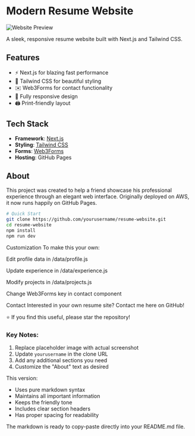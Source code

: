 # Modern Resume Website

![Website Preview](https://via.placeholder.com/800x400?text=Resume+Website+Screenshot) <!-- Replace with actual screenshot -->

A sleek, responsive resume website built with Next.js and Tailwind CSS.

## Features
- ⚡ Next.js for blazing fast performance
- 🎨 Tailwind CSS for beautiful styling
- ✉️ Web3Forms for contact functionality
- 📱 Fully responsive design
- 🖨️ Print-friendly layout

## Tech Stack
- **Framework**: [Next.js](https://nextjs.org/)
- **Styling**: [Tailwind CSS](https://tailwindcss.com/)
- **Forms**: [Web3Forms](https://web3forms.com/)
- **Hosting**: GitHub Pages

## About
This project was created to help a friend showcase his professional experience through an elegant web interface. Originally deployed on AWS, it now runs happily on GitHub Pages.

```bash
# Quick Start
git clone https://github.com/yourusername/resume-website.git
cd resume-website
npm install
npm run dev
```
Customization
To make this your own:

Edit profile data in /data/profile.js

Update experience in /data/experience.js

Modify projects in /data/projects.js

Change Web3Forms key in contact component

Contact
Interested in your own resume site? Contact me here on GitHub!

⭐ If you find this useful, please star the repository!


### Key Notes:
1. Replace placeholder image with actual screenshot
2. Update `yourusername` in the clone URL
3. Add any additional sections you need
4. Customize the "About" text as desired

This version:
- Uses pure markdown syntax
- Maintains all important information
- Keeps the friendly tone
- Includes clear section headers
- Has proper spacing for readability

The markdown is ready to copy-paste directly into your README.md file.
